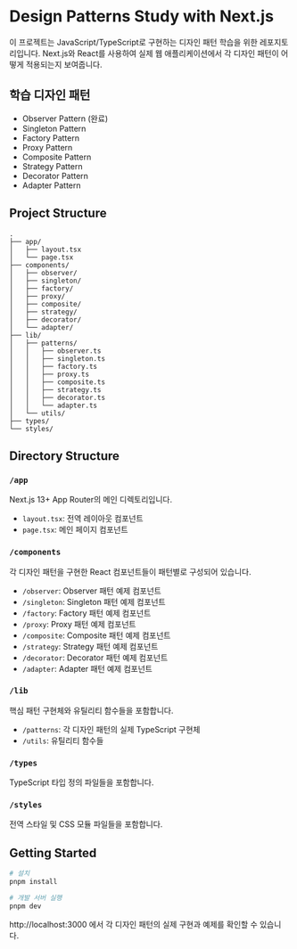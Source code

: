 # Design Patterns Study with Next.js

이 프로젝트는 JavaScript/TypeScript로 구현하는 디자인 패턴 학습을 위한 레포지토리입니다. Next.js와 React를 사용하여 실제 웹 애플리케이션에서 각 디자인 패턴이 어떻게 적용되는지 보여줍니다.

## 학습 디자인 패턴

- Observer Pattern (완료)
- Singleton Pattern
- Factory Pattern
- Proxy Pattern
- Composite Pattern
- Strategy Pattern
- Decorator Pattern
- Adapter Pattern

## Project Structure

```
.
├── app/
│   ├── layout.tsx
│   └── page.tsx
├── components/
│   ├── observer/
│   ├── singleton/
│   ├── factory/
│   ├── proxy/
│   ├── composite/
│   ├── strategy/
│   ├── decorator/
│   └── adapter/
├── lib/
│   ├── patterns/
│   │   ├── observer.ts
│   │   ├── singleton.ts
│   │   ├── factory.ts
│   │   ├── proxy.ts
│   │   ├── composite.ts
│   │   ├── strategy.ts
│   │   ├── decorator.ts
│   │   └── adapter.ts
│   └── utils/
├── types/
└── styles/
```

## Directory Structure

### `/app`

Next.js 13+ App Router의 메인 디렉토리입니다.

- `layout.tsx`: 전역 레이아웃 컴포넌트
- `page.tsx`: 메인 페이지 컴포넌트

### `/components`

각 디자인 패턴을 구현한 React 컴포넌트들이 패턴별로 구성되어 있습니다.

- `/observer`: Observer 패턴 예제 컴포넌트
- `/singleton`: Singleton 패턴 예제 컴포넌트
- `/factory`: Factory 패턴 예제 컴포넌트
- `/proxy`: Proxy 패턴 예제 컴포넌트
- `/composite`: Composite 패턴 예제 컴포넌트
- `/strategy`: Strategy 패턴 예제 컴포넌트
- `/decorator`: Decorator 패턴 예제 컴포넌트
- `/adapter`: Adapter 패턴 예제 컴포넌트

### `/lib`

핵심 패턴 구현체와 유틸리티 함수들을 포함합니다.

- `/patterns`: 각 디자인 패턴의 실제 TypeScript 구현체
- `/utils`: 유틸리티 함수들

### `/types`

TypeScript 타입 정의 파일들을 포함합니다.

### `/styles`

전역 스타일 및 CSS 모듈 파일들을 포함합니다.

## Getting Started

```bash
# 설치
pnpm install

# 개발 서버 실행
pnpm dev
```

http://localhost:3000 에서 각 디자인 패턴의 실제 구현과 예제를 확인할 수 있습니다.
